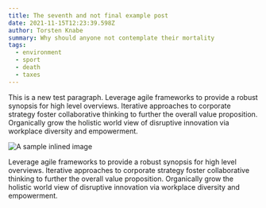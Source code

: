 ```yaml
---
title: The seventh and not final example post
date: 2021-11-15T12:23:39.598Z
author: Torsten Knabe
summary: Why should anyone not contemplate their mortality
tags:
  - environment
  - sport
  - death
  - taxes
---
```

This is a new test paragraph. Leverage agile frameworks to provide a robust synopsis for high level overviews. Iterative approaches to corporate strategy foster collaborative thinking to further the overall value proposition. Organically grow the holistic world view of disruptive innovation via workplace diversity and empowerment.

![A sample inlined image](https://source.unsplash.com/random/600x400)

Leverage agile frameworks to provide a robust synopsis for high level overviews. Iterative approaches to corporate strategy foster collaborative thinking to further the overall value proposition. Organically grow the holistic world view of disruptive innovation via workplace diversity and empowerment.